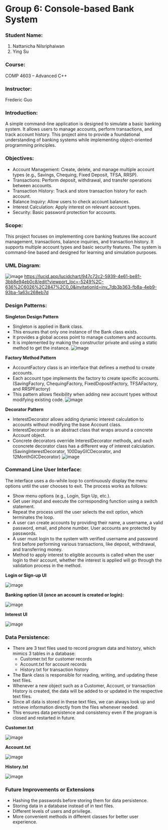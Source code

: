 # Group 6: Console-based Bank System

### Student Name:
1.	Nattanicha Nilsriphaiwan
2.	Ying Su

### Course:
COMP 4603 – Advanced C++

### Instructor:
Frederic Guo

### Introduction:
A simple command-line application is designed to simulate a basic banking system. It allows users to manage accounts, perform transactions, and track account history. This project aims to provide a foundational understanding of banking systems while implementing object-oriented programming principles.

### Objectives:
- Account Management: Create, delete, and manage multiple account types (e.g., Savings, Chequing, Fixed Deposit, TFSA, RRSP).
- Transactions: Perform deposit, withdrawal, and transfer operations between accounts.
- Transaction History: Track and store transaction history for each account.
- Balance Inquiry: Allow users to check account balances.
- Interest Calculation: Apply interest on relevant account types.
- Security: Basic password protection for accounts.

### Scope:
This project focuses on implementing core banking features like account management, transactions, balance inquiries, and transaction history. It supports multiple account types and basic security features. The system is command-line based and designed for learning and simulation purposes.
 
### UML Diagram:
![image](https://github.com/user-attachments/assets/edb922ba-2e74-47d8-879d-422d6771c722)
https://lucid.app/lucidchart/947c72c2-5939-4e61-be81-3bb8e94eb0c8/edit?viewport_loc=-5249%2C-636%2C6026%2C2847%2C0_0&invitationId=inv_7db3b363-fb8a-4eb9-93ba-1a63c268eb7d
 
### Design Patterns:
**Singleton Design Pattern**
- Singleton is applied in Bank class.
- This ensures that only one instance of the Bank class exists.
- It provides a global access point to manage customers and accounts.
- It is implemented by making the constructor private and using a static method to get the instance.
![image](https://github.com/user-attachments/assets/48d4ed13-712e-4034-8f66-5f6d9a832dc4)

**Factory Method Pattern**
- AccountFactory class is an interface that defines a method to create accounts.
- Each account type implements the factory to create specific accounts. (SavingFactory, ChequingFactory, FixedDopositFactory, TFSAFactory, and RRSPFactory) 
- This pattern allows flexibility when adding new account types without modifying existing code.
![image](https://github.com/user-attachments/assets/82c16d9e-4c3f-4f3e-96d6-521d8d13bc74)
 
**Decorator Pattern**
- InterestDecorator allows adding dynamic interest calculation to accounts without modifying the base Account class.
- InterestDecorator is an abstract class that wraps around a concrete Account object.
- Concrete decorators override InterestDecorator methods, and each cconcrete decorator class has a different way of interest calculation.
(SavingInterestDecorator, 100DayGICDecorator, and 12MonthGICDecorator)
![image](https://github.com/user-attachments/assets/928ab599-c06f-40b6-9b0b-32e5e804984e)

### Command Line User Interface:
The interface uses a do-while loop to continuously display the menu options until the user chooses to exit. The process works as follows:
- Show menu options (e.g., Login, Sign Up, etc.).
- Get user input and execute the corresponding function using a switch statement.
- Repeat the process until the user selects the exit option, which terminates the loop.
- A user can create accounts by providing their name, a username, a valid password, email, and phone number. User accounts are protected by passwords.
- A user must login to the system with verified username and password first before performing various transactions, like deposit, withdrawal, and transferring money.
- Method to apply interest to eligible accounts is called when the user login to their account, whether the interest is applied will go through the validation process in the method.

**Login or Sign-up UI**

![image](https://github.com/user-attachments/assets/68da5a6c-c6e1-4575-820b-48e437b74fa0)
 
**Banking option UI (once an account is created or login):**

![image](https://github.com/user-attachments/assets/9c4e67d4-f7fd-43a2-aaca-9988b76834b4)

**Interest UI**

![image](https://github.com/user-attachments/assets/74a64d34-0ff4-49a2-9471-4f6ea4b8a74f)

### Data Persistence:
- There are 3 text files used to record program data and history, which mimics 3 tables in a database:
  - Customer.txt for customer records
  - Account.txt for account records
  - History.txt for transaction history
- The Bank class is responsible for reading, writing, and updating these text files.
- Whenever a new object such as a Customer, Account, or transaction History is created, the data will be added to or updated in the respective text files.
- Since all data is stored in these text files, we can always look up and retrieve information directly from the files whenever needed.
- This ensures data persistence and consistency even if the program is closed and restarted in future.

**Customer.txt**

![image](https://github.com/user-attachments/assets/719fbb19-2726-4c7d-aa83-4b89db71c4e1)

**Account.txt**

![image](https://github.com/user-attachments/assets/ff04f1e4-bc36-47f1-b4bc-b9a2bc092290)
 
**History.txt**

![image](https://github.com/user-attachments/assets/38d2dcf4-1146-4312-b20d-d9b15af43a85)
 
### Future Improvements or Extensions
- Hashing the passwords before storing them for data persistence.
- Storing data in a database instead of in text files.
- Different levels of users and privilege.
- More convenient methods in different classes for better user experience.
